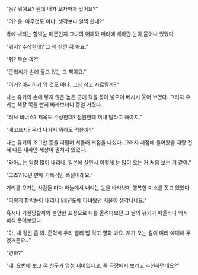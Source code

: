 "음? 뭐예요? 뭔데 내가 오자마자 덮어요?" 

"어? 응. 아무것도 아냐. 생각보다 일찍 왔네?" 

밖에 내리는 함박눈 때문인지 그녀의 어깨와 머리에 새하얀 눈이 묻어나 있었다.

"뭐지? 수상한데? 그 책 잠깐 줘 봐요." 

"뭐? 무슨 책?" 

"준혁씨가 손에 들고 있는 그 책이요." 

"이거? 아~ 이거 암 것도 아냐. 그냥 참고 자료랄까?" 

나는 유키의 손에 닿지 않은 높은 곳에 책을 꽂아 넣으며 베시시 웃어 보였다. 그러자 유키는 책장 쪽을 빤히 바라보더니 중얼 거렸다.

"러브 비너스? 제목도 수상한데? 점원한테 꺼내 달라고 해야지." 

"배고프지? 우리 나가서 뭐라도 먹을까?" 

나는 유키의 조그만 등을 떠밀며 서둘러 서점을 나섰다. 그러자 서점에 들어왔을 때랑 전혀 다른 새하얀 세상이 펼쳐져 있었다.

"와아.. 눈 엄청 많이 내리네. 일본에 살면서 이렇게 눈 많이 오는 거 처음 보는 거 같아." 

"그죠? 10년 만에 기록적인 폭설이래요." 

거리를 오가는 사람들 마다 하늘에서 내리는 눈을 바라보며 행복한 미소를 짓고 있었다.

"이렇게 함박눈이 내리니 88년도에 다녀왔던 서울이 생각나네요." 

혹시나 거절당할까봐 불안한 표정으로 나를 올려다보던 그 날의 유키가 떠올라나 역시 피식 웃어보였다.

"아, 내 정신 좀 봐. 준혁씨 우리 빨리 밥 먹고 영화 봐요. 제가 오는 길에 미리 예매해 두었거든요~" 

"영화?" 

"네. 요번에 보고 온 친구가 엄청 재미있다고, 꼭 극장에서 보라고 추천하던데요?" 